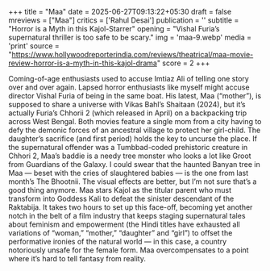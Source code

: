 +++
title = "Maa"
date = 2025-06-27T09:13:22+05:30
draft = false
mreviews = ["Maa"]
critics = ['Rahul Desai']
publication = ''
subtitle = "Horror is a Myth in this Kajol-Starrer"
opening = "Vishal Furia’s supernatural thriller is too safe to be scary."
img = 'maa-9.webp'
media = 'print'
source = "https://www.hollywoodreporterindia.com/reviews/theatrical/maa-movie-review-horror-is-a-myth-in-this-kajol-drama"
score = 2
+++

Coming-of-age enthusiasts used to accuse Imtiaz Ali of telling one story over and over again. Lapsed horror enthusiasts like myself might accuse director Vishal Furia of being in the same boat. His latest, Maa (“mother”), is supposed to share a universe with Vikas Bahl’s Shaitaan (2024), but it’s actually Furia’s Chhorii 2 (which released in April) on a backpacking trip across West Bengal. Both movies feature a single mom from a city having to defy the demonic forces of an ancestral village to protect her girl-child. The daughter’s sacrifice (and first period) holds the key to uncurse the place. If the supernatural offender was a Tumbbad-coded prehistoric creature in Chhori 2, Maa’s baddie is a needy tree monster who looks a lot like Groot from Guardians of the Galaxy. I could swear that the haunted Banyan tree in Maa — beset with the cries of slaughtered babies — is the one from last month’s The Bhootnii. The visual effects are better, but I’m not sure that’s a good thing anymore. Maa stars Kajol as the titular parent who must transform into Goddess Kali to defeat the sinister descendant of the Raktabija. It takes two hours to set up this face-off, becoming yet another notch in the belt of a film industry that keeps staging supernatural tales about feminism and empowerment (the Hindi titles have exhausted all variations of “woman,” “mother,” “daughter” and “girl”) to offset the performative ironies of the natural world — in this case, a country notoriously unsafe for the female form. Maa overcompensates to a point where it’s hard to tell fantasy from reality.
